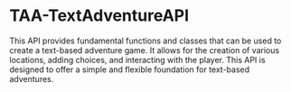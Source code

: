 # TAA-TextAdventureAPI
This API provides fundamental functions and classes that can be used to create a text-based adventure game. It allows for the creation of various locations, adding choices, and interacting with the player. This API is designed to offer a simple and flexible foundation for text-based adventures.
